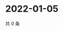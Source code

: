 # 2022-01-05

共 0 条

<!-- BEGIN WEIBO -->
<!-- 最后更新时间 Wed Jan 05 2022 11:15:52 GMT+0800 (China Standard Time) -->

<!-- END WEIBO -->

